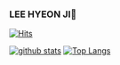 ### LEE HYEON JI👋
[![Hits](https://hits.seeyoufarm.com/api/count/incr/badge.svg?url=https%3A%2F%2Fgithub.com%2FGodHyeonG)](https://hits.seeyoufarm.com)
<!--
**GodHyeonG/GodHyeonG** is a ✨ _special_ ✨ repository because its `README.md` (this file) appears on your GitHub profile.

Here are some ideas to get you started:

- 🔭 I’m currently working on ...
- 🌱 I’m currently learning ...
- 👯 I’m looking to collaborate on ...
- 🤔 I’m looking for help with ...
- 💬 Ask me about ...
- 📫 How to reach me: ...
- 😄 Pronouns: ...
- ⚡ Fun fact: ...
-->

[![github stats](https://github-readme-stats.vercel.app/api?username=GodHyeonG&show_icons=true&hide_border=true)](https://github.com/GodHyeonG)
[![Top Langs](https://github-readme-stats.vercel.app/api/top-langs/?username=GodHyeonG&layout=compact)](https://github.com/GodHyeonG)
